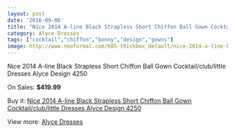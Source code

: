 ```yaml
---
layout: post
date: '2016-09-06'
title: "Nice 2014 A-line Black Strapless Short Chiffon Ball Gown Cocktail/club/little Dresses Alyce Design 4250"
category: Alyce Dresses
tags: ["cocktail","chiffon","bonny","design","gowns"]
image: http://www.neoformal.com/685-thickbox_default/nice-2014-a-line-black-strapless-short-chiffon-ball-gown-cocktail-club-little-dresses-alyce-design-4250.jpg
---
```

Nice 2014 A-line Black Strapless Short Chiffon Ball Gown Cocktail/club/little Dresses Alyce Design 4250

On Sales: **$419.99**
<a href="https://www.neoformal.com/en/alyce-dresses/244-nice-2014-a-line-black-strapless-short-chiffon-ball-gown-cocktail-club-little-dresses-alyce-design-4250.html"><amp-img layout="responsive" width="600" height="600" src="//www.neoformal.com/685-thickbox_default/nice-2014-a-line-black-strapless-short-chiffon-ball-gown-cocktail-club-little-dresses-alyce-design-4250.jpg" alt="Nice 2014 A-line Black Strapless Short Chiffon Ball Gown Cocktail/club/little Dresses Alyce Design 4250 0" /></a>
<a href="https://www.neoformal.com/en/alyce-dresses/244-nice-2014-a-line-black-strapless-short-chiffon-ball-gown-cocktail-club-little-dresses-alyce-design-4250.html"><amp-img layout="responsive" width="600" height="600" src="//www.neoformal.com/686-thickbox_default/nice-2014-a-line-black-strapless-short-chiffon-ball-gown-cocktail-club-little-dresses-alyce-design-4250.jpg" alt="Nice 2014 A-line Black Strapless Short Chiffon Ball Gown Cocktail/club/little Dresses Alyce Design 4250 1" /></a>

Buy it: [Nice 2014 A-line Black Strapless Short Chiffon Ball Gown Cocktail/club/little Dresses Alyce Design 4250](https://www.neoformal.com/en/alyce-dresses/244-nice-2014-a-line-black-strapless-short-chiffon-ball-gown-cocktail-club-little-dresses-alyce-design-4250.html "Nice 2014 A-line Black Strapless Short Chiffon Ball Gown Cocktail/club/little Dresses Alyce Design 4250")

View more: [Alyce Dresses](https://www.neoformal.com/en/3-alyce-dresses "Alyce Dresses")